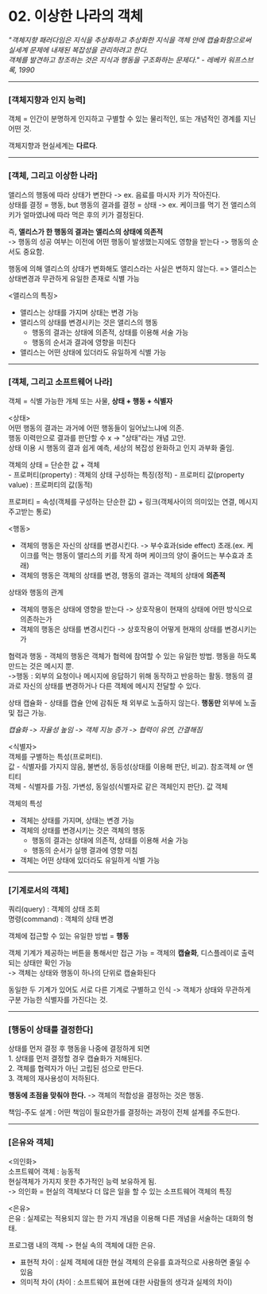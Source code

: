 # 02. 이상한 나라의 객체 #
    
    
*"객체지향 패러다임은 지식을 추상화하고 추상화한 지식을 객체 안에 캡슐화함으로써 실세계 문제에 내재된 복잡성을 관리하려고 한다.  
 객체를 발견하고 창조하는 것은 지식과 행동을 구조화하는 문제다." - 레베카 워프스브록, 1990*  
 
 -----------------
 ### [객체지향과 인지 능력] ###   
   
 객체 = 인간이 분명하게 인지하고 구별할 수 있는 물리적인, 또는 개념적인 경계를 지닌 어떤 것.
   
 객체지향과 현실세계는 <b>다르다</b>.
 
 -----------------
 ### [객체, 그리고 이상한 나라] ###   
   
 앨리스의 행동에 따라 상태가 변한다 -> ex. 음료를 마시자 키가 작아진다.  
 상태를 결정 = 행동, but 행동의 결과를 결정 = 상태 -> ex. 케이크를 먹기 전 앨리스의 키가 얼마였냐에 따라 먹은 후의 키가 결정된다.  
   
 즉, <b>앨리스가 한 행동의 결과는 앨리스의 상태에 의존적</b>    
 -> 행동의 성공 여부는 이전에 어떤 행동이 발생했는지에도 영향을 받는다 -> 행동의 순서도 중요함.  
   
 행동에 의해 앨리스의 상태가 변화해도 앨리스라는 사실은 변하지 않는다. => 앨리스는 상태변경과 무관하게 유일한 존재로 식별 가능  
   
 <앨리스의 특징>
 - 앨리스는 상태를 가지며 상태는 변경 가능
 - 앨리스의 상태를 변경시키는 것은 앨리스의 행동
   - 행동의 결과는 상태에 의존적, 상태를 이용해 서술 가능
   - 행동의 순서과 결과에 영향을 미친다
 - 앨리스는 어떤 상태에 있더라도 유일하게 식별 가능  
 
 
  -----------------
 ### [객체, 그리고 소프트웨어 나라] ###   
   
 객체 = 식별 가능한 개체 또는 사물, <b>상태 + 행동 + 식별자</b>  
   
 <상태>  
 어떤 행동의 결과는 과거에 어떤 행동들이 일어났느냐에 의존.  
 행동 이력만으로 결과를 판단할 수 x -> "상태"라는 개념 고안.  
 상태 이용 시 행동의 결과 쉽게 예측, 세상의 복잡성 완화하고 인지 과부화 줄임.  
   
 객체의 상태 = 단순한 값 + 객체  
                          - 프로퍼티(property) : 객체의 상태 구성하는 특징(정적)
                          - 프로퍼티 값(property value) : 프로퍼티의 값(동적)  
   
 프로퍼티 = 속성(객체를 구성하는 단순한 값) + 링크(객체사이의 의미있는 연결, 메시지 주고받는 통로)  
   
 <행동>  
 - 객체의 행동은 자신의 상태를 변경시킨다. -> 부수효과(side effect) 초래.(ex. 케이크를 먹는 행동이 앨리스의 키를 작게 하며 케이크의 양이 줄어드는 부수효과 초래)  
 - 객체의 행동은 객체의 상태를 변경, 행동의 결과는 객체의 상태에 <b>의존적</b>  
 
 상태와 행동의 관계  
 - 객체의 행동은 상태에 영향을 받는다 -> 상호작용이 현재의 상태에 어떤 방식으로 의존하는가
 - 객체의 행동은 상태를 변경시킨다 -> 상호작용이 어떻게 현재의 상태를 변경시키는가  
   
 협력과 행동 - 객체의 행동은 객체가 협력에 참여할 수 있는 유일한 방법. 행동을 하도록 만드는 것은 메시지 뿐.  
 ->행동 : 외부의 요청이나 메시지에 응답하기 위해 동작하고 반응하는 활동. 행동의 결과로 자신의 상태를 변경하거나 다른 객체에 메시지 전달할 수 있다.  
 
 상태 캡슐화 - 상태를 캡슐 안에 감춰둔 채 외부로 노출하지 않는다. <b>행동만</b> 외부에 노출 및 접근 가능.  
   
 *캡슐화 -> 자율성 높임 -> 객체 지능 증가 -> 협력이 유연, 간결해짐*  
   
 <식별자>  
 객체를 구별하는 특성(프로퍼티).  
 값   - 식별자를 가지지 않음, 불변성, 동등성(상태를 이용해 판단, 비교). 참조객체 or 엔티티    
 객체 - 식별자를 가짐. 가변성, 동일성(식별자로 같은 객체인지 판단). 값 객체   
   
   
 객체의 특성
 - 객체는 상태를 가지며, 상태는 변경 가능
 - 객체의 상태를 변경시키는 것은 객체의 행동
    - 행동의 결과는 상태에 의존적, 상태를 이용해 서술 가능
    - 행동의 순서가 실행 결과에 영향 미침
 - 객체는 어떤 상태에 있더라도 유일하게 식별 가능  
   
 
  -----------------
 ### [기계로서의 객체] ###   
 쿼리(query) : 객체의 상태 조회  
 명령(command) : 객체의 상태 변경  
   
 객체에 접근할 수 있는 유일한 방법 = <b>행동</b>  
   
 객체 기계가 제공하는 버튼을 통해서만 접근 가능 = 객체의 <b>캡슐화</b>, 디스플레이로 출력되는 상태만 확인 가능    
 -> 객체는 상태와 행동이 하나의 단위로 캡슐화된다  
   
 동일한 두 기계가 있어도 서로 다른 기계로 구별하고 인식 -> 객체가 상태와 무관하게 구분 가능한 식별자를 가진다는 것.  
   
 
  -----------------
 ### [행동이 상태를 결정한다] ###   
  상태를 먼저 결정 후 행동을 나중에 결정하게 되면  
      1. 상태를 먼저 결정할 경우 캡슐화가 저해된다.  
      2. 객체를 협력자가 아닌 고립된 섬으로 만든다.  
      3. 객체의 재사용성이 저하된다.    
    
  <b>행동에 초점을 맞춰야 한다.</b> -> 객체의 적합성을 결정하는 것은 행동.  
    
  책임-주도 설계 : 어떤 책임이 필요한가를 결정하는 과정이 전체 설계를 주도한다.  
     
  -----------------
 ### [은유와 객체] ###   
   
 <의인화>  
 소프트웨어 객체 : 능동적  
 현실객체가 가지지 못한 추가적인 능력 보유하게 됨.  
 -> 의인화 = 현실의 객체보다 더 많은 일을 할 수 있는 소프트웨어 객체의 특징  
   
  <은유>  
  은유 : 실제로는 적용되지 않는 한 가지 개념을 이용해 다른 개념을 서술하는 대화의 형태.  
    
  프로그램 내의 객체 -> 현실 속의 객체에 대한 은유.  
    
  - 표현적 차이 : 실제 객체에 대한 현실 객체의 은유를 효과적으로 사용하면 줄일 수 있음
  - 의미적 차이
  (차이 : 소프트웨어 표현에 대한 사람들의 생각과 실제의 차이)  
    
 

